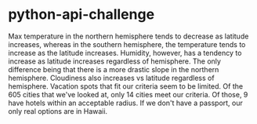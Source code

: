 # python-api-challenge

Max temperature in the northern hemisphere tends to decrease as latitude increases, whereas in the southern hemisphere, the temperature tends to increase as the latitude increases.
Humidity, however, has a tendency to increase as latitude increases regardless of hemisphere. The only difference being that there is a more drastic slope in the northern hemisphere.
Cloudiness also increases vs latitude regardless of hemisphere.
Vacation spots that fit our criteria seem to be limited.  Of the 605 cities that we've looked at, only 14 cities meet our criteria.  Of those, 9 have hotels within an acceptable radius.
If we don't have a passport, our only real options are in Hawaii.